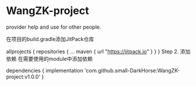 # WangZK-project
provider  help and use for other people.

在项目的build.gradle添加JitPack仓库

allprojects {
    repositories {
        ...
        maven { url "https://jitpack.io" }
    }
}
Step 2. 添加依赖
在需要使用的module中添加依赖

dependencies {
	implementation 'com.github.small-DarkHorse:WangZK-project:v1.0.0'
}
